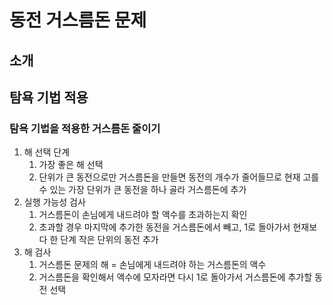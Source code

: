 # 동전 거스름돈 문제

## 소개

## 탐욕 기법 적용

### 탐욕 기법을 적용한 거스름돈 줄이기

1. 해 선택 단계
   1. 가장 좋은 해 선택
   2. 단위가 큰 동전으로만 거스름돈을 만들면 동전의 개수가 줄어들므로 현재 고를 수 있는 가장 단위가 큰 동전을 하나 골라 거스름돈에 추가
2. 실행 가능성 검사
   1. 거스름돈이 손님에게 내드려야 할 액수를 초과하는지 확인
   2. 초과할 경우 마지막에 추가한 동전을 거스름돈에서 빼고, 1로 돌아가서 현재보다 한 단계 작은 단위의 동전 추가
3. 해 검사
   1. 거스름돈 문제의 해 = 손님에게 내드려야 하는 거스름돈의 액수
   2. 거스름돈을 확인해서 액수에 모자라면 다시 1로 돌아가서 거스름돈에 추가할 동전 선택

